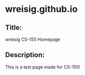 # wreisig.github.io

## Title:
wreisig CS-155 Homepage
## Description:
This is a test page made for CS-155!
